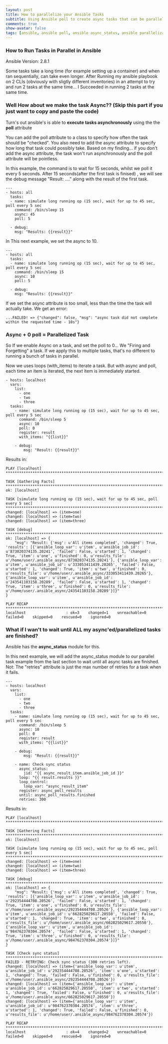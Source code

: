 ```yaml
---
layout: post
title: How to parallelize your Ansible Tasks
subtitle: Using Ansible poll to create async tasks that can be parallelized
comments: true
show-avatar: false
tags: [ansible, ansible poll, ansible async_status, ansible parallelization]
---
```



### How to Run Tasks in Parallel in Ansible

Ansible Version: 2.8.1

Some tasks take a long time (for example setting up a container) and when ran sequentially, can take even longer. After Running my ansible playbook on 2 CLIs (obviously with sligtly different inventories) in an attempt to try and run 2 tasks at the same time... I Succeeded in running 2 tasks at the same time.

### Well How about we make the task Async?? (Skip this part if you just want to copy and paste the code)

Turn's out ansible's is able to **execute tasks asynchronously** using the the **poll** attribute

You can add the poll attribute to a class to specify how often the task should be "checked". You also need to add the async attribute to specify how long that task could possibly take. Based on my finding... if you don't add the async attribute, the task won't run asynchronously and the poll attribute will be pointless.


In this example, the command is to wait for 15 seconds, whilst we poll it every 5 seconds. After 15 seconds(after the first task is finised) , we will see the debug message "Result: ...." along with the result of the first task.

```
---
- hosts: all
  tasks:
  - name: simulate long running op (15 sec), wait for up to 45 sec, poll every 5 sec
    command: /bin/sleep 15
    async: 45
    poll: 5

  - debug:
    msg: "Results: {{result}}"
```

In This next example, we set the async to 10.

```
---
- hosts: all
  tasks:
  - name: simulate long running op (15 sec), wait for up to 45 sec, poll every 5 sec
    command: /bin/sleep 15
    async: 10
    poll: 5

  - debug:
    msg: "Results: {{result}}"
```

If we set the async attribute is too small, less than the time the task will actually take. We get an error:

```
...FAILED! => {"changed": false, "msg": "async task did not complete within the requested time - 10s"}
```

### Async + 0 poll = Parallelized Task

So If we enable Async on a task, and set the poll to 0... We "Firing and Forgetting" a task. If we apply this to multiple tasks, that's no different to running a bunch of tasks in parallel.

Now we uses loops (with_items) to iterate a task. But with async and poll, each time an item is iterated, the next item is immediately started.

```
- hosts: localhost
  vars:
    list:
      - one
      - two
      - three
  tasks:
    - name: simulate long running op (15 sec), wait for up to 45 sec, poll every 5 sec
      command: /bin/sleep 5
      async: 10
      poll: 0
      register: result
      with_items: "{{list}}"

    - debug:
        msg: "Result: {{result}}"
```

Results in:

```
PLAY [localhost] *******************************************************************************************************************************************

TASK [Gathering Facts] *************************************************************************************************************************************
ok: [localhost]

TASK [simulate long running op (15 sec), wait for up to 45 sec, poll every 5 sec] **************************************************************************
changed: [localhost] => (item=one)
changed: [localhost] => (item=two)
changed: [localhost] => (item=three)

TASK [debug] ***********************************************************************************************************************************************
ok: [localhost] => {
    "msg": "Result: {'msg': u'All items completed', 'changed': True, 'results': [{'ansible_loop_var': u'item', u'ansible_job_id': u'873020374135.20241', 'failed': False, u'started': 1, 'changed': True, 'item': u'one', u'finished': 0, u'results_file': u'/home/user/.ansible_async/873020374135.20241'}, {'ansible_loop_var': u'item', u'ansible_job_id': u'333053411439.20265', 'failed': False, u'started': 1, 'changed': True, 'item': u'two', u'finished': 0, u'results_file': u'/home/user/.ansible_async/333053411439.20265'}, {'ansible_loop_var': u'item', u'ansible_job_id': u'243541103158.20289', 'failed': False, u'started': 1, 'changed': True, 'item': u'three', u'finished': 0, u'results_file': u'/home/user/.ansible_async/243541103158.20289'}]}"                                    
}

PLAY RECAP *************************************************************************************************************************************************
localhost                  : ok=3    changed=1    unreachable=0    failed=0    skipped=0    rescued=0    ignored=0   
```



### What if I wan't to wait until ALL my async'ed/parallelized tasks are finished?

Ansible has the **async_status** module for this.

In this next example, we will add the async_status module to our parallel task example from the last section to wait until all async tasks are finished. Not: The "retries" attribute is just the max number of retries for a task when it fails.

```
---
- hosts: localhost
  vars:
    list:
      - one
      - two
      - three
  tasks:
    - name: simulate long running op (15 sec), wait for up to 45 sec, poll every 5 sec
      command: /bin/sleep 5
      async: 10
      poll: 0
      register: result
      with_items: "{{list}}"

    - debug:
        msg: "Result: {{result}}"

    - name: Check sync status
      async_status:
        jid: "{{ async_result_item.ansible_job_id }}"
      loop: "{{ result.results }}"
      loop_control:
        loop_var: "async_result_item"
      register: async_poll_results
      until: async_poll_results.finished
      retries: 300
```

Results in:

```
PLAY [localhost] *******************************************************************************************************************************************

TASK [Gathering Facts] *************************************************************************************************************************************
ok: [localhost]

TASK [simulate long running op (15 sec), wait for up to 45 sec, poll every 5 sec] **************************************************************************
changed: [localhost] => (item=one)
changed: [localhost] => (item=two)
changed: [localhost] => (item=three)

TASK [debug] ***********************************************************************************************************************************************
ok: [localhost] => {
    "msg": "Result: {'msg': u'All items completed', 'changed': True, 'results': [{'ansible_loop_var': u'item', u'ansible_job_id': u'292354444708.20526', 'failed': False, u'started': 1, 'changed': True, 'item': u'one', u'finished': 0, u'results_file': u'/home/user/.ansible_async/292354444708.20526'}, {'ansible_loop_var': u'item', u'ansible_job_id': u'662825029617.20550', 'failed': False, u'started': 1, 'changed': True, 'item': u'two', u'finished': 0, u'results_file': u'/home/user/.ansible_async/662825029617.20550'}, {'ansible_loop_var': u'item', u'ansible_job_id': u'984762370304.20574', 'failed': False, u'started': 1, 'changed': True, 'item': u'three', u'finished': 0, u'results_file': u'/home/user/.ansible_async/984762370304.20574'}]}"
}

TASK [Check sync status] ***********************************************************************************************************************************
FAILED - RETRYING: Check sync status (300 retries left).
changed: [localhost] => (item={'ansible_loop_var': u'item', u'ansible_job_id': u'292354444708.20526', 'item': u'one', u'started': 1, 'changed': True, 'failed': False, u'finished': 0, u'results_file': u'/home/user/.ansible_async/292354444708.20526'})                                                               
changed: [localhost] => (item={'ansible_loop_var': u'item', u'ansible_job_id': u'662825029617.20550', 'item': u'two', u'started': 1, 'changed': True, 'failed': False, u'finished': 0, u'results_file': u'/home/user/.ansible_async/662825029617.20550'})                                                               
changed: [localhost] => (item={'ansible_loop_var': u'item', u'ansible_job_id': u'984762370304.20574', 'item': u'three', u'started': 1, 'changed': True, 'failed': False, u'finished': 0, u'results_file': u'/home/user/.ansible_async/984762370304.20574'})                                                             

PLAY RECAP *************************************************************************************************************************************************
localhost                  : ok=4    changed=2    unreachable=0    failed=0    skipped=0    rescued=0    ignored=0   
```
